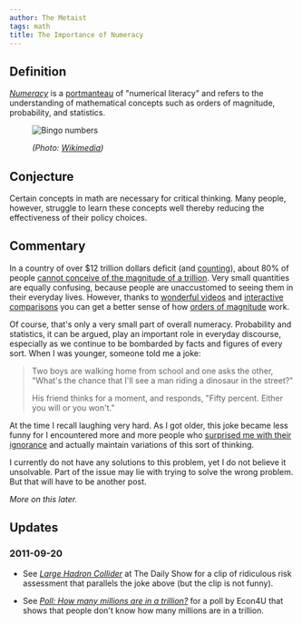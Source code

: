 ```yaml
---
author: The Metaist
tags: math
title: The Importance of Numeracy
---
```


## Definition

<div class="entry-summary" markdown="1">

_[Numeracy](http://en.wikipedia.org/wiki/Numeracy)_ is a
[portmanteau](http://en.wikipedia.org/wiki/Portmanteau) of "numerical literacy"
and refers to the understanding of mathematical concepts such as orders of
magnitude, probability, and statistics.

</div>

<figure markdown="1">

![Bingo numbers]({{thumbnail}})

<figcaption>
  <address markdown="1">

(Photo: [Wikimedia](<http://commons.wikimedia.org/wiki/File:Bingo_numbers_(red).jpg>))</address>

</figcaption>
</figure><!--more-->

## Conjecture

Certain concepts in math are necessary for critical thinking. Many people,
however, struggle to learn these concepts well thereby reducing the
effectiveness of their policy choices.

## Commentary

In a country of over $12 trillion dollars deficit (and
[counting](http://www.brillig.com/debt_clock/)), about 80% of people
[cannot conceive of the magnitude of a trillion](http://econ4u.org/blog/2009/05/01/poll-how-many-millions-are-in-a-trillion/).
Very small quantities are equally confusing, because people are unaccustomed to
seeing them in their everyday lives. However, thanks to
[wonderful videos](http://www.mint.com/blog/trends/one-trillion-dollars-video/)
and [interactive comparisons](http://learn.genetics.utah.edu/content/begin/cells/scale/)
you can get a better sense of how
[orders of magnitude](http://en.wikipedia.org/wiki/Order_of_magnitude) work.

Of course, that's only a very small part of overall numeracy. Probability and
statistics, it can be argued, play an important role in everyday discourse,
especially as we continue to be bombarded by facts and figures of every sort.
When I was younger, someone told me a joke:

> Two boys are walking home from school and one asks the other,
> "What's the chance that I'll see a man riding a dinosaur in the street?"
>
> His friend thinks for a moment, and responds,
> "Fifty percent. Either you will or you won't."

At the time I recall laughing very hard. As I got older, this joke became less
funny for I encountered more and more people who
[surprised me with their ignorance](http://www.astroengine.com/?p=5262) and
actually maintain variations of this sort of thinking.

I currently do not have any solutions to this problem, yet I do not believe it
unsolvable. Part of the issue may lie with trying to solve the wrong problem.
But that will have to be another post.

_More on this later._

## Updates

### <span class="rel-date" title="2011-09-20T22:07:03-04:00">2011-09-20</span>

- See <cite>[Large Hadron Collider](http://www.thedailyshow.com/watch/thu-april-30-2009/large-hadron-collider)</cite>
  at <span class="vcard org fn">The Daily Show</span>
  for a clip of ridiculous risk assessment that parallels
  the joke above (but the clip is not funny).

- See <cite>[Poll: How many millions are in a trillion?](http://vimeo.com/4428480)</cite>
  for a poll by <span class="vcard org fn">Econ4U</span> that shows that
  people don't know how many millions are in a trillion.
